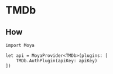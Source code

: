 # TMDb

## How

```
import Moya

let api = MoyaProvider<TMDb>(plugins: [
	TMDb.AuthPlugin(apiKey: apiKey)
])

```
